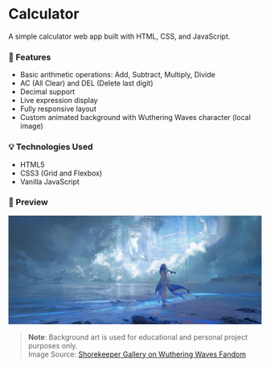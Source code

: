 # Calculator

A simple calculator web app built with HTML, CSS, and JavaScript.

### 🔢 Features
- Basic arithmetic operations: Add, Subtract, Multiply, Divide
- AC (All Clear) and DEL (Delete last digit)
- Decimal support
- Live expression display
- Fully responsive layout
- Custom animated background with Wuthering Waves character (local image)

### 💡 Technologies Used
- HTML5
- CSS3 (Grid and Flexbox)
- Vanilla JavaScript

### 📸 Preview
![Calculator Screenshot](./images/shorekeeper.webp)

> **Note**: Background art is used for educational and personal project purposes only.  
> Image Source: [Shorekeeper Gallery on Wuthering Waves Fandom](https://wutheringwaves.fandom.com/wiki/Shorekeeper/Gallery)
